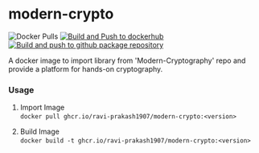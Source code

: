 # modern-crypto  

![Docker Pulls](https://img.shields.io/docker/pulls/raviprakash1907/modern-crypto) [![Build and Push to dockerhub](https://github.com/ravi-prakash1907/modern-crypto/actions/workflows/dockerhub-image.yml/badge.svg)](https://github.com/ravi-prakash1907/modern-crypto/actions/workflows/dockerhub-image.yml) [![Build and push to github package repository](https://github.com/ravi-prakash1907/modern-crypto/actions/workflows/github-docker-image.yml/badge.svg)](https://github.com/ravi-prakash1907/modern-crypto/actions/workflows/github-docker-image.yml)

A docker image to import library from 'Modern-Cryptography' repo and provide a platform for hands-on cryptography.  

<!-- A sample `docker-compose.yml` file is also provided in the repo. -->  

### Usage  

1. Import Image  
```docker pull ghcr.io/ravi-prakash1907/modern-crypto:<version>```  

<!-- ```docker pull raviprakash1907/modern-crypto:<version>``` -->  

2. Build Image  
```docker build -t ghcr.io/ravi-prakash1907/modern-crypto:<version>```  

<!-- ```docker build -t raviprakash1907/modern-crypto:<version> .``` -->  

<!-- 
3. using `docker-compose.yml`  
```docker run -it --rm -p 8888:8888 ghcr.io/ravi-prakash1907/modern-crypto:<version>```
<!-- ```docker run -it --rm -p 8888:8888 raviprakash1907/modern-crypto:<version>``` 
-->  
